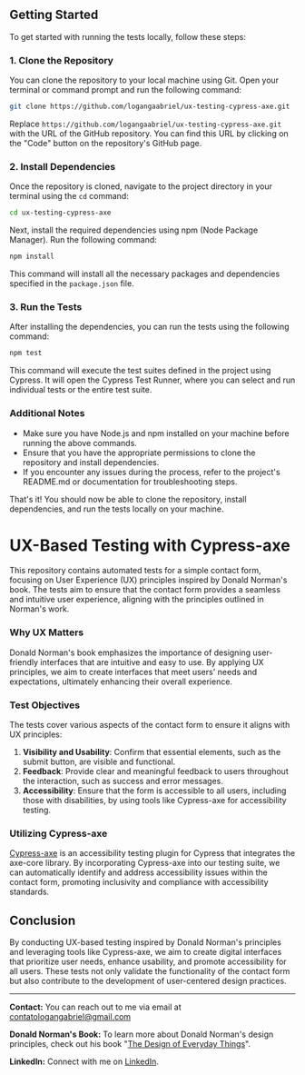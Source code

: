 
## Getting Started

To get started with running the tests locally, follow these steps:

### 1. Clone the Repository

You can clone the repository to your local machine using Git. Open your terminal or command prompt and run the following command:

```bash
git clone https://github.com/logangaabriel/ux-testing-cypress-axe.git
```

Replace `https://github.com/logangaabriel/ux-testing-cypress-axe.git` with the URL of the GitHub repository. You can find this URL by clicking on the "Code" button on the repository's GitHub page.

### 2. Install Dependencies

Once the repository is cloned, navigate to the project directory in your terminal using the `cd` command:

```bash
cd ux-testing-cypress-axe
```

Next, install the required dependencies using npm (Node Package Manager). Run the following command:

```bash
npm install
```

This command will install all the necessary packages and dependencies specified in the `package.json` file.

### 3. Run the Tests

After installing the dependencies, you can run the tests using the following command:

```bash
npm test
```

This command will execute the test suites defined in the project using Cypress. It will open the Cypress Test Runner, where you can select and run individual tests or the entire test suite.

### Additional Notes

- Make sure you have Node.js and npm installed on your machine before running the above commands.
- Ensure that you have the appropriate permissions to clone the repository and install dependencies.
- If you encounter any issues during the process, refer to the project's README.md or documentation for troubleshooting steps.

That's it! You should now be able to clone the repository, install dependencies, and run the tests locally on your machine.

# UX-Based Testing with Cypress-axe

This repository contains automated tests for a simple contact form, focusing on User Experience (UX) principles inspired by Donald Norman's book. The tests aim to ensure that the contact form provides a seamless and intuitive user experience, aligning with the principles outlined in Norman's work.

### Why UX Matters

Donald Norman's book emphasizes the importance of designing user-friendly interfaces that are intuitive and easy to use. By applying UX principles, we aim to create interfaces that meet users' needs and expectations, ultimately enhancing their overall experience.

### Test Objectives

The tests cover various aspects of the contact form to ensure it aligns with UX principles:

1. **Visibility and Usability**: Confirm that essential elements, such as the submit button, are visible and functional.
2. **Feedback**: Provide clear and meaningful feedback to users throughout the interaction, such as success and error messages.
3. **Accessibility**: Ensure that the form is accessible to all users, including those with disabilities, by using tools like Cypress-axe for accessibility testing.

### Utilizing Cypress-axe

[Cypress-axe](https://github.com/avanslaars/cypress-axe) is an accessibility testing plugin for Cypress that integrates the axe-core library. By incorporating Cypress-axe into our testing suite, we can automatically identify and address accessibility issues within the contact form, promoting inclusivity and compliance with accessibility standards.

## Conclusion

By conducting UX-based testing inspired by Donald Norman's principles and leveraging tools like Cypress-axe, we aim to create digital interfaces that prioritize user needs, enhance usability, and promote accessibility for all users. These tests not only validate the functionality of the contact form but also contribute to the development of user-centered design practices.

---

**Contact:** You can reach out to me via email at contatologangabriel@gmail.com

**Donald Norman's Book:** To learn more about Donald Norman's design principles, check out his book "[The Design of Everyday Things](https://www.amazon.com/Design-Everyday-Things-Revised-Expanded/dp/0465050654)".

**LinkedIn:** Connect with me on [LinkedIn](https://www.linkedin.com/in/gabriel-logan/).
